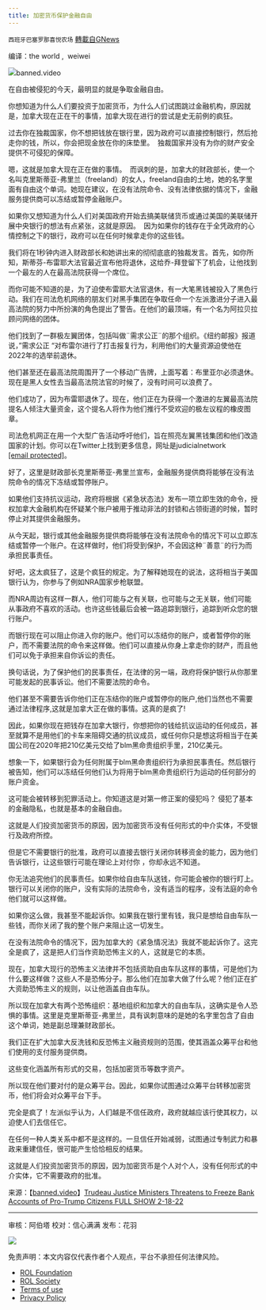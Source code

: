 ```yaml
---
title: 加密货币保护金融自由
---
```

`西班牙巴塞罗那喜悦农场` [轉載自GNews](https://gnews.org/zh-hans/2177266/)

编译：the world ,  weiwei

![](https://assets.gnews.org/wp-content/uploads/2022/03/image-1832-edited.png)banned.video

在自由被侵犯的今天，最明显的就是争取金融自由。

你想知道为什么人们要投资于加密货币，为什么人们试图跳过金融机构，原因就是，加拿大现在正在干的事情，加拿大现在进行的尝试是史无前例的疯狂。

过去你在独裁国家，你不想把钱放在银行里，因为政府可以直接控制银行，然后抢走你的钱，所以，你会把现金放在你的床垫里。  独裁国家并没有为你的财产安全提供不可侵犯的保障。

嗯，这就是加拿大现在正在做的事情。  而讽刺的是，加拿大的财政部长，使一个名叫克里斯蒂亚-弗里兰（freeland）的女人，freeland自由的土地，她的名字里面有自由这个单词。她现在建议，在没有法院命令、没有法律依据的情况下，金融服务提供商可以冻结或暂停金融账户。

如果你又想知道为什么人们对美国政府开始去搞美联储货币或通过美国的美联储开展中央银行的想法有点紧张，这就是原因。  因为如果你的钱存在于全凭政府的心情控制之下的银行，政府可以在任何时候拿走你的这些钱。

我们将在1秒钟内进入财政部长和她讲出来的彻彻底底的独裁发言。首先，如你所知，斯蒂芬-布雷耶大法官最近宣布他将退休，这给乔-拜登留下了机会，让他找到一个最左的人在最高法院获得一个席位。

而你可能不知道的是，为了迫使布雷耶大法官退休，有一大笔黑钱被投入了黑色行动。我们在司法危机网络的朋友们对黑手集团在争取任命一个左派激进分子进入最高法院的努力中所扮演的角色提出了警告。在他们的最顶端，有一个名为阿拉贝拉顾问网络的团体。

他们找到了一群极左翼团体，包括叫做¨需求公正¨的那个组织。《纽约邮报》报道说，”需求公正 “对布雷尔进行了打击报复行为，利用他们的大量资源迫使他在2022年的选举前退休。

他们甚至还在最高法院周围开了一个移动广告牌，上面写着：布里亚尔必须退休。现在是黑人女性去当最高法院法官的时候了，没有时间可以浪费了。

他们成功了，因为布雷耶退休了。现在，他们正在为获得一个激进的左翼最高法院提名人倾注大量资金，这个提名人将作为他们推行不受欢迎的极左议程的橡皮图章。

司法危机网正在用一个大型广告活动呼吁他们，旨在照亮左翼黑钱集团和他们改造国家的计划。你可以在Twitter上找到更多信息，网址是judicialnetwork [\[email protected\]](/cdn-cgi/l/email-protection)。

好了，这里是财政部长克里斯蒂亚-弗里兰宣布，金融服务提供商将能够在没有法院命令的情况下冻结或暂停账户。

如果他们支持抗议运动，政府将根据《紧急状态法》发布一项立即生效的命令，授权加拿大金融机构在怀疑某个账户被用于推动非法的封锁和占领街道的时候，暂时停止对其提供金融服务。

从今天起，银行或其他金融服务提供商将能够在没有法院命令的情况下可以立即冻结或暂停一个账户。在这样做时，他们将受到保护，不会因这种¨善意¨的行为而承担民事责任。

好吧，这太疯狂了，这是个疯狂的规定。为了解释她现在的说法，这将相当于美国银行认为，你参与了例如NRA国家步枪联盟。

而NRA周边有这样一群人，他们可能与之有关联，也可能与之无关联，他们可能从事政府不喜欢的活动。也许这些钱最后会被一路追踪到银行，追踪到听众您的银行账户。

而银行现在可以阻止你进入你的账户。他们可以冻结你的账户，或者暂停你的账户，而不需要法院的命令来这样做。他们可以直接从你身上拿走你的财产，而且他们可以免于承担来自你诉讼的责任。

换句话说，为了保护他们的民事责任，在法律的另一端，政府将保护银行从你那里可能发起的民事诉讼。他们不需要法院的命令。

他们甚至不需要告诉你他们正在冻结你的账户或暂停你的账户,他们当然也不需要通过法律程序,这就是加拿大正在做的事情。这真的是疯了!

因此，如果你现在把钱存在加拿大银行，你想把你的钱给抗议运动的任何成员，甚至就算不是用他们的卡车来阻碍交通的抗议成员，或任何你只是想这将相当于在美国公司在2020年把210亿美元交给了blm黑命贵组织手里，210亿美元。

想象一下，如果银行会为任何附属于blm黑命贵组织行为承担民事责任。然后银行被告知，他们可以冻结任何他们认为将用于blm黑命贵组织行为运动的任何部分的账户资金。

这可能会被转移到犯罪活动上。你知道这是对第一修正案的侵犯吗？ 侵犯了基本的金融隐私，也就是基本的金融自由。

这就是人们投资加密货币的原因，因为加密货币没有任何形式的中介实体，不受银行及政府所控。

但是它不需要银行的批准，政府可以直接去银行关闭你转移资金的能力，因为他们告诉银行，让这些银行可能在理论上对付你 ，你却永远不知道。

你无法追究他们的民事责任。如果你给自由车队送钱，你可能会被你的银行盯上。银行可以关闭你的账户，没有实际的法院命令，没有适当的程序，没有法庭的命令他们就可以这样做。

如果你这么做，我甚至不能起诉你。如果我在银行里有钱，我只是想给自由车队一些钱，而你关闭了我的整个账户来阻止这一切发生。

在没有法院命令的情况下，因为加拿大的《紧急情况法》我就不能起诉你了。这完全是疯了，这是把人们当作资助恐怖主义的人，这就是它的本质。

现在，加拿大现行的恐怖主义法律并不包括资助自由车队这样的事情，可是他们为什么要这样做？这些人不是恐怖分子。那么他们在加拿大做了什么呢？他们正在扩大资助恐怖主义的规则，以让他涵盖自由车队。

所以现在加拿大有两个恐怖组织：基地组织和加拿大的自由车队，这确实是令人恐惧的事情。这里是克里斯蒂亚-弗里兰，具有讽刺意味的是她的名字里包含了自由这个单词，她是副总理兼财政部长。

我们正在扩大加拿大反洗钱和反恐怖主义融资规则的范围，使其涵盖众筹平台和他们使用的支付服务提供商。

这些变化涵盖所有形式的交易，包括加密货币等数字资产。

所以现在他们要对付的是众筹平台。因此，如果你试图通过众筹平台转移加密货币，他们将会对众筹平台下手。

完全是疯了！左派似乎认为，人们越是不信任政府，政府就越应该行使其权力，以迫使人们去信任它。

在任何一种人类关系中都不是这样的。一旦信任开始减弱，试图通过专制武力和暴政来重建信任，很可能产生恰恰相反的结果。

这就是人们投资加密货币的原因，因为加密货币是个人对个人，没有任何形式的中介实体，它不需要政府的批准。

来源：【[banned.video](https://banned.video/watch?id=620fe703c24b640fcea87542)】[Trudeau Justice Ministers Threatens to Freeze Bank Accounts of Pro-Trump Citizens FULL SHOW 2-18-22](https://banned.video/watch?id=620fe703c24b640fcea87542)

* * *

审核：阿伯塔
校对：信心满满
发布：花羽

![](https://assets.gnews.org/wp-content/uploads/2022/03/西喜-10.jpeg)

 

免责声明：本文内容仅代表作者个人观点，平台不承担任何法律风险。

- [ROL Foundation](https://rolfoundation.org/)
- [ROL Society](https://rolsociety.org/)
- [Terms of use](https://gnews.org/terms-of-use-3/)
- [Privacy Policy](https://gnews.org/privacy-policy/)
